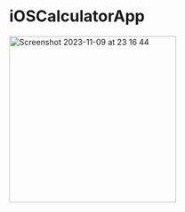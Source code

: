 # iOSCalculatorApp
<img width="300" alt="Screenshot 2023-11-09 at 23 16 44" src="https://github.com/sehribany/iOSCalculatorApp/assets/65239293/69517f3b-1386-41f6-8e9c-48fe4924a0c1">
